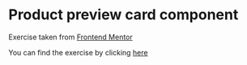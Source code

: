 <h1>Product preview card component</h1>

Exercise taken from <a href="https://www.frontendmentor.io/challenges?sort=difficulty|asc&types=free,free-plus" target="_blank">Frontend Mentor</a>

You can find the exercise by clicking <a href="https://www.frontendmentor.io/challenges/product-preview-card-component-GO7UmttRfa" target="_blank">here</a>
